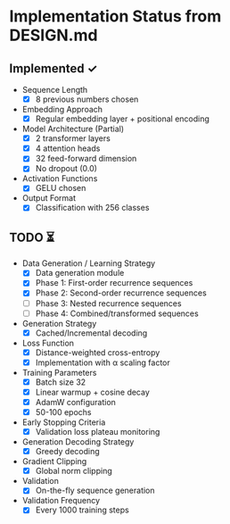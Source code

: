 # Implementation Status from DESIGN.md

## Implemented ✓
- Sequence Length
  - [x] 8 previous numbers chosen
- Embedding Approach
  - [x] Regular embedding layer + positional encoding
- Model Architecture (Partial)
  - [x] 2 transformer layers
  - [x] 4 attention heads
  - [x] 32 feed-forward dimension
  - [x] No dropout (0.0)
- Activation Functions
  - [x] GELU chosen
- Output Format
  - [x] Classification with 256 classes

## TODO ⏳
- Data Generation / Learning Strategy
  - [x] Data generation module
  - [x] Phase 1: First-order recurrence sequences
  - [x] Phase 2: Second-order recurrence sequences
  - [ ] Phase 3: Nested recurrence sequences
  - [ ] Phase 4: Combined/transformed sequences
- Generation Strategy
  - [x] Cached/Incremental decoding
- Loss Function
  - [x] Distance-weighted cross-entropy
  - [x] Implementation with α scaling factor
- Training Parameters
  - [x] Batch size 32
  - [x] Linear warmup + cosine decay
  - [x] AdamW configuration
  - [x] 50-100 epochs
- Early Stopping Criteria
  - [x] Validation loss plateau monitoring
- Generation Decoding Strategy
  - [x] Greedy decoding
- Gradient Clipping
  - [x] Global norm clipping
- Validation
  - [x] On-the-fly sequence generation
- Validation Frequency
  - [x] Every 1000 training steps
